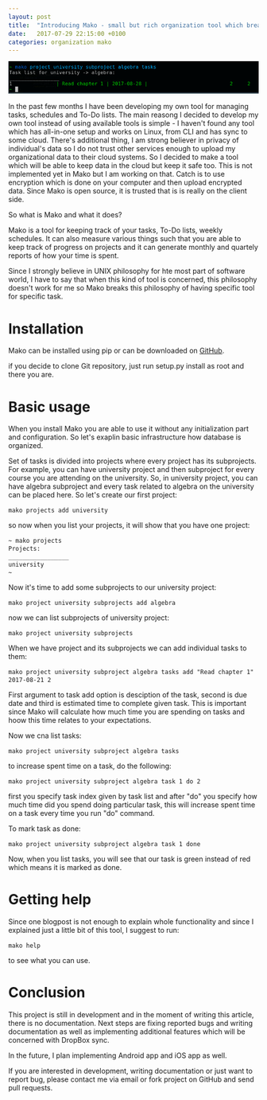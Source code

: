 ```yaml
---
layout: post
title:  "Introducing Mako - small but rich organization tool which breaks UNIX philosophy"
date:   2017-07-29 22:15:00 +0100
categories: organization mako
---
```


![Mako screenshot](/images/mako.png)

In the past few months I have been developing my own tool for managing tasks, schedules and To-Do lists. 
The main reasong I decided to develop my own tool instead of using available tools is simple - I haven't found any tool which 
has all-in-one setup and works on Linux, from CLI and has sync to some cloud. There's additional thing, I am strong believer in privacy of individual's data so I do not trust other services enough to upload my organizational data to their cloud systems. So I decided to make a tool which will be able to keep data in the cloud but keep it safe too. This is not implemented yet in Mako but I am working on that. Catch is to use encryption which is done on your computer and then upload encrypted data. Since Mako is open source, it is trusted that is is really on the client side. 

So what is Mako and what it does? 

Mako is a tool for keeping track of your tasks, To-Do lists, weekly schedules. It can also measure various things such that
you are able to keep track of progress on projects and it can generate monthly and quartely reports of how your time is spent. 

Since I strongly believe in UNIX philosophy for hte most part of software world, I have to say that when this kind of tool
is concerned, this philosophy doesn't work for me so Mako breaks this philosophy of having specific tool for specific task. 

Installation
============

Mako can be installed using pip or can be downloaded on [GitHub](https://github.com/fantastic001/Mako).

if you decide to clone Git repository, just run setup.py install as root and there you are. 

Basic usage
============

When you install Mako you are able to use it without any initialization part and configuration. So let's exaplin basic 
infrastructure how database is organized. 

Set of tasks is divided into projects where every project has its subprojects. For example, you can have university project and 
then subproject for every course you are attending on the university. So, in university project, you can have algebra subproject 
and every task related to algebra on the university can be placed here. So let's create our first project:

	mako projects add university

so now when you list your projects, it will show that you have one project:

	~ mako projects 
	Projects:
	_________________
	university
	~ 

Now it's time to add some subprojects to our university project:

	mako project university subprojects add algebra

now we can list subprojects of university project:

	mako project university subprojects 

When we have project and its subprojects we can add individual tasks to them:

	mako project university subproject algebra tasks add "Read chapter 1" 2017-08-21 2

First argument to task add option is desciption of the task, second is due date and third is estimated time to complete given task. This is important since Mako will calculate how much time you are spending on tasks and hoow this time relates to your expectations. 

Now we cna list tasks:

	mako project university subproject algebra tasks

to increase spent time on a task, do the following:

	mako project university subproject algebra task 1 do 2

first you specify task index given by task list and after "do" you specify how much time did you spend doing particular task, this will increase spent time on a task every time you run "do" command. 

To mark task as done:

	mako project university subproject algebra task 1 done 

Now, when you list tasks, you will see that our task is green instead of red which means it is marked as done. 


Getting help
==============

Since one blogpost is not enough to explain whole functionality and since I explained just a little bit of this tool, I suggest to run:

	mako help

to see what you can use. 

Conclusion
==========

This project is still in development and in the moment of writing this article, there is no documentation. Next steps are 
fixing reported bugs and writing documentation as well as implementing additional features which will be concerned with DropBox sync.

In the future, I plan implementing Android app and iOS app as well. 

If you are interested in development, writing documentation or just want to report bug, please contact me via email or 
fork project on GitHub and send pull requests.


